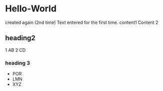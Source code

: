 # Hello-World
created again (2nd time)
Text entered for the first time.
content1
Content 2
## heading2
1 AB
2 CD
### heading 3
* POR
* LMN
* XYZ
